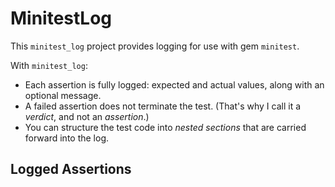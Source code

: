 # MinitestLog

This ```minitest_log``` project provides logging for use with gem ```minitest```.

With ```minitest_log```:
 
- Each assertion is fully logged:  expected and actual values, along with an optional message.
- A failed assertion does not terminate the test.  (That's why I call it a *verdict*, and not an *assertion*.)
- You can structure the test code into *nested sections* that are carried forward into the log.

## Logged Assertions



